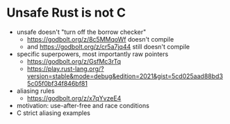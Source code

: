 # Unsafe Rust is not C

- unsafe doesn't "turn off the borrow checker"
  - https://godbolt.org/z/8c5MMqoWf doesn't compile
  - and https://godbolt.org/z/cr5a7jq44 still doesn't compile
- specific superpowers, most importantly raw pointers
  - https://godbolt.org/z/GsfMc3rTq
  - https://play.rust-lang.org/?version=stable&mode=debug&edition=2021&gist=5cd025aad88bd35c05f0bf34f846bf81
- aliasing rules
  - https://godbolt.org/z/x7qYvzeE4
- motivation: use-after-free and race conditions
- C strict aliasing examples
